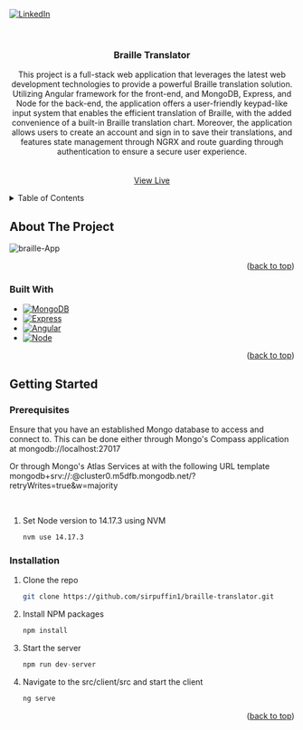 <a name="readme-top"></a>

<!-- PROJECT SHIELDS -->
[![LinkedIn][linkedin-shield]][linkedin-url]

<br />
<div align="center">
  

<h3 align="center">Braille Translator</h3>

  <p align="center">
  This project is a full-stack web application that leverages the latest web development technologies to provide a powerful Braille translation solution. Utilizing Angular framework for the front-end, and MongoDB, Express, and Node for the back-end, the application offers a user-friendly keypad-like input system that enables the efficient translation of Braille, with the added convenience of a built-in Braille translation chart. Moreover, the application allows users to create an account and sign in to save their translations, and features state management through NGRX and route guarding through authentication to ensure a secure user experience.
    <br />
    <br />
    <br />
    <a href="https://braille-app.herokuapp.com/">View Live</a>
  </p>
</div>



<!-- TABLE OF CONTENTS -->
<details>
  <summary>Table of Contents</summary>
  <ol>
    <li>
      <a href="#about-the-project">About The Project</a>
      <ul>
        <li><a href="#built-with">Built With</a></li>
      </ul>
    </li>
    <li>
      <a href="#getting-started">Getting Started</a>
      <ul>
        <li><a href="#prerequisites">Prerequisites</a></li>
        <li><a href="#installation">Installation</a></li>
      </ul>
    </li>
    <li><a href="#license">License</a></li>
    <li><a href="#contact">Contact</a></li>
  </ol>
</details>



<!-- ABOUT THE PROJECT -->
## About The Project
<img src="https://i.ibb.co/MNxsdLw/braille-App.jpg" alt="braille-App" border="0" />

<p align="right">(<a href="#readme-top">back to top</a>)</p>



### Built With
* [![MongoDB][MongoDB]][Mongo-url]
* [![Express][Express]][Express-url]
* [![Angular][Angular.io]][Angular-url]
* [![Node][Node]][Node-url]



<p align="right">(<a href="#readme-top">back to top</a>)</p>



<!-- GETTING STARTED -->
## Getting Started

### Prerequisites

Ensure that you have an established Mongo database to access and connect to. This can be done either through Mongo's Compass application at mongodb://localhost:27017
<br>

Or through Mongo's Atlas Services at with the following URL template
<br>
mongodb+srv://<USER>:<PASSWORD>@cluster0.m5dfb.mongodb.net/<DATABASE>?retryWrites=true&w=majority

<br>

1. Set Node version to 14.17.3 using NVM
   ```sh
   nvm use 14.17.3
   ```

### Installation

1. Clone the repo
   ```sh
   git clone https://github.com/sirpuffin1/braille-translator.git
   ```
2. Install NPM packages
   ```sh
   npm install
   ```
3. Start the server
   ```js
   npm run dev-server
   ```
   
4. Navigate to the src/client/src and start the client
   ```js
   ng serve
   ```

<p align="right">(<a href="#readme-top">back to top</a>)</p>

<!-- MARKDOWN LINKS & IMAGES -->
[linkedin-shield]: https://img.shields.io/badge/-LinkedIn-black.svg?style=for-the-badge&logo=linkedin&colorB=555
[linkedin-url]: https://www.linkedin.com/in/angel-cruz-50304623b/
[Angular.io]: https://img.shields.io/badge/Angular-DD0031?style=for-the-badge&logo=angular&logoColor=white
[Angular-url]: https://angular.io/
[MongoDB]: https://img.shields.io/badge/MongoDB-4EA94B?style=for-the-badge&logo=mongodb&logoColor=white
[Mongo-url]: https://www.mongodb.com/
[Express]: https://img.shields.io/badge/Express.js-000000?style=for-the-badge&logo=express&logoColor=white
[Express-url]: https://expressjs.com/
[Node]: https://img.shields.io/badge/Node.js-339933?style=for-the-badge&logo=nodedotjs&logoColor=white
[Node-url]: https://nodejs.org/en/
